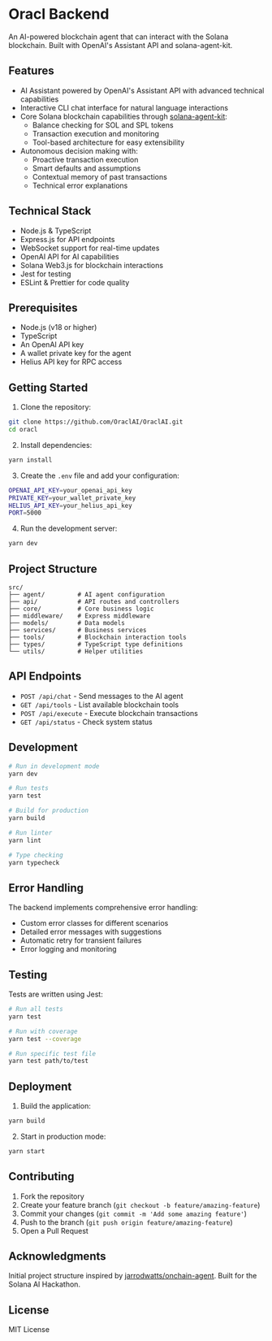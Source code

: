 # Oracl Backend

An AI-powered blockchain agent that can interact with the Solana blockchain. Built with OpenAI's Assistant API and solana-agent-kit.

## Features

- AI Assistant powered by OpenAI's Assistant API with advanced technical capabilities
- Interactive CLI chat interface for natural language interactions
- Core Solana blockchain capabilities through [solana-agent-kit](https://www.npmjs.com/package/solana-agent-kit):
  - Balance checking for SOL and SPL tokens
  - Transaction execution and monitoring
  - Tool-based architecture for easy extensibility
- Autonomous decision making with:
  - Proactive transaction execution
  - Smart defaults and assumptions
  - Contextual memory of past transactions
  - Technical error explanations

## Technical Stack

- Node.js & TypeScript
- Express.js for API endpoints
- WebSocket support for real-time updates
- OpenAI API for AI capabilities
- Solana Web3.js for blockchain interactions
- Jest for testing
- ESLint & Prettier for code quality

## Prerequisites

- Node.js (v18 or higher)
- TypeScript
- An OpenAI API key
- A wallet private key for the agent
- Helius API key for RPC access

## Getting Started

1. Clone the repository:

```bash
git clone https://github.com/OraclAI/OraclAI.git
cd oracl
```

2. Install dependencies:

```bash
yarn install
```

3. Create the `.env` file and add your configuration:

```bash
OPENAI_API_KEY=your_openai_api_key
PRIVATE_KEY=your_wallet_private_key
HELIUS_API_KEY=your_helius_api_key
PORT=5000
```

4. Run the development server:

```bash
yarn dev
```

## Project Structure

```
src/
├── agent/         # AI agent configuration
├── api/           # API routes and controllers
├── core/          # Core business logic
├── middleware/    # Express middleware
├── models/        # Data models
├── services/      # Business services
├── tools/         # Blockchain interaction tools
├── types/         # TypeScript type definitions
└── utils/         # Helper utilities
```

## API Endpoints

- `POST /api/chat` - Send messages to the AI agent
- `GET /api/tools` - List available blockchain tools
- `POST /api/execute` - Execute blockchain transactions
- `GET /api/status` - Check system status

## Development

```bash
# Run in development mode
yarn dev

# Run tests
yarn test

# Build for production
yarn build

# Run linter
yarn lint

# Type checking
yarn typecheck
```

## Error Handling

The backend implements comprehensive error handling:

- Custom error classes for different scenarios
- Detailed error messages with suggestions
- Automatic retry for transient failures
- Error logging and monitoring

## Testing

Tests are written using Jest:

```bash
# Run all tests
yarn test

# Run with coverage
yarn test --coverage

# Run specific test file
yarn test path/to/test
```

## Deployment

1. Build the application:
```bash
yarn build
```

2. Start in production mode:
```bash
yarn start
```

## Contributing

1. Fork the repository
2. Create your feature branch (`git checkout -b feature/amazing-feature`)
3. Commit your changes (`git commit -m 'Add some amazing feature'`)
4. Push to the branch (`git push origin feature/amazing-feature`)
5. Open a Pull Request

## Acknowledgments

Initial project structure inspired by [jarrodwatts/onchain-agent](https://github.com/jarrodwatts/onchain-agent). Built for the Solana AI Hackathon.

## License

MIT License
